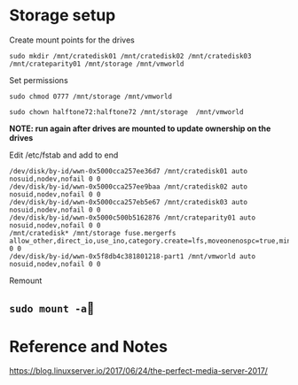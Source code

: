 # Storage setup

Create mount points for the drives

`sudo mkdir /mnt/cratedisk01 /mnt/cratedisk02 /mnt/cratedisk03 /mnt/crateparity01 /mnt/storage /mnt/vmworld`

Set permissions

`sudo chmod 0777 /mnt/storage /mnt/vmworld`

`sudo chown halftone72:halftone72 /mnt/storage  /mnt/vmworld`

**NOTE: run again after drives are mounted to update ownership on the drives**

Edit /etc/fstab and add to end

```
/dev/disk/by-id/wwn-0x5000cca257ee36d7 /mnt/cratedisk01 auto nosuid,nodev,nofail 0 0
/dev/disk/by-id/wwn-0x5000cca257ee9baa /mnt/cratedisk02 auto nosuid,nodev,nofail 0 0
/dev/disk/by-id/wwn-0x5000cca257eb5e67 /mnt/cratedisk03 auto nosuid,nodev,nofail 0 0
/dev/disk/by-id/wwn-0x5000c500b5162876 /mnt/crateparity01 auto nosuid,nodev,nofail 0 0
/mnt/cratedisk* /mnt/storage fuse.mergerfs allow_other,direct_io,use_ino,category.create=lfs,moveonenospc=true,minfreespace=20G,fsname=mergerfsPool 0 0
/dev/disk/by-id/wwn-0x5f8db4c381801218-part1 /mnt/vmworld auto nosuid,nodev,nofail 0 0
```

Remount

`sudo mount -a`
---

# Reference and Notes

https://blog.linuxserver.io/2017/06/24/the-perfect-media-server-2017/